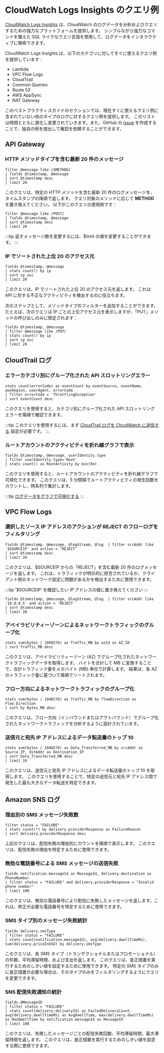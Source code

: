 # CloudWatch Logs Insights のクエリ例

[CloudWatch Logs Insights](https://docs.aws.amazon.com/ja_jp/AmazonCloudWatch/latest/logs/AnalyzingLogData.html) は、CloudWatch のログデータを分析およびクエリするための強力なプラットフォームを提供します。
シンプルながら強力なコマンドを備えた SQL ライクなクエリ言語を使用して、ログデータをインタラクティブに検索できます。

CloudWatch Logs Insights は、以下のカテゴリに対してすぐに使えるクエリ例を提供しています：

- Lambda
- VPC Flow Logs
- CloudTrail
- Common Queries
- Route 53
- AWS AppSync
- NAT Gateway

このベストプラクティスガイドのセクションでは、現在すぐに使えるクエリ例に含まれていない他のタイプのログに対するクエリ例を提供します。
このリストは時間とともに進化し変更されていきます。また、GitHub の [issue](https://github.com/aws-observability/observability-best-practices/issues) を作成することで、独自の例を提出して確認を依頼することができます。



## API Gateway




### HTTP メソッドタイプを含む最新 20 件のメッセージ

```
filter @message like /$METHOD/ 
| fields @timestamp, @message
| sort @timestamp desc
| limit 20
```

このクエリは、特定の HTTP メソッドを含む最新 20 件のログメッセージを、タイムスタンプの降順で返します。
クエリ対象のメソッドに応じて **METHOD** を置き換えてください。
以下がこのクエリの使用例です：

```
filter @message like /POST/ 
| fields @timestamp, @message
| sort @timestamp desc
| limit 20
```

:::tip
    返すメッセージ数を変更するには、$limit の値を変更することができます。
:::



### IP でソートされた上位 20 のアクセス元

```
fields @timestamp, @message
| stats count() by ip
| sort ip asc
| limit 20
```

このクエリは、IP でソートされた上位 20 のアクセス元を返します。
これは API に対する不正なアクティビティを検出するのに役立ちます。

次のステップとして、メソッドタイプのフィルターを追加することができます。
たとえば、次のクエリは IP ごとの上位アクセス元を表示しますが、「PUT」メソッドの呼び出しのみに限定されます：

```
fields @timestamp, @message
| filter @message like /PUT/
| stats count() by ip
| sort ip asc
| limit 20
```



## CloudTrail ログ




### エラーカテゴリ別にグループ化された API スロットリングエラー

```
stats count(errorCode) as eventCount by eventSource, eventName, awsRegion, userAgent, errorCode
| filter errorCode = 'ThrottlingException' 
| sort eventCount desc
```

このクエリを使用すると、カテゴリ別にグループ化された API スロットリングエラーを降順で確認できます。

:::tip
このクエリを使用するには、まず [CloudTrail ログを CloudWatch に送信する](https://docs.aws.amazon.com/ja_jp/awscloudtrail/latest/userguide/send-cloudtrail-events-to-cloudwatch-logs.html) 設定が必要です。
:::



### ルートアカウントのアクティビティを折れ線グラフで表示

```
fields @timestamp, @message, userIdentity.type 
| filter userIdentity.type='Root' 
| stats count() as RootActivity by bin(5m)
```

このクエリを使用すると、ルートアカウントのアクティビティを折れ線グラフで可視化できます。
このクエリは、5 分間隔でルートアクティビティの発生回数をカウントし、時系列で集計します。

:::tip
     [ログデータをグラフで可視化する](https://docs.aws.amazon.com/ja_jp/AmazonCloudWatch/latest/logs/CWL_Insights-Visualizing-Log-Data.html)
:::



## VPC Flow Logs




### 選択したソース IP アドレスのアクションが REJECT のフローログをフィルタリング

```
fields @timestamp, @message, @logStream, @log  | filter srcAddr like '$SOURCEIP' and action = 'REJECT'
| sort @timestamp desc
| limit 20
```

このクエリは、$SOURCEIP からの「REJECT」を含む最新 20 件のログメッセージを返します。
これは、トラフィックが明示的に拒否されているか、クライアント側のネットワーク設定に問題があるかを検出するために使用できます。

:::tip
    '$SOURCEIP' を確認したい IP アドレスの値に置き換えてください
:::

```
fields @timestamp, @message, @logStream, @log  | filter srcAddr like '10.0.0.5' and action = 'REJECT'
| sort @timestamp desc
| limit 20
```



### アベイラビリティーゾーンによるネットワークトラフィックのグループ化

```
stats sum(bytes / 1048576) as Traffic_MB by azId as AZ_ID 
| sort Traffic_MB desc
```

このクエリは、アベイラビリティーゾーン (AZ) でグループ化されたネットワークトラフィックデータを取得します。
バイトを合計して MB に変換することで、合計トラフィック量をメガバイト (MB) 単位で計算します。
結果は、各 AZ のトラフィック量に基づいて降順でソートされます。



### フロー方向によるネットワークトラフィックのグループ化

```
stats sum(bytes / 1048576) as Traffic_MB by flowDirection as Flow_Direction 
| sort by Bytes_MB desc
```

このクエリは、フロー方向（インバウンドまたはアウトバウンド）でグループ化されたネットワークトラフィックを分析するように設計されています。




### 送信元と宛先 IP アドレスによるデータ転送量のトップ 10

```
stats sum(bytes / 1048576) as Data_Transferred_MB by srcAddr as Source_IP, dstAddr as Destination_IP 
| sort Data_Transferred_MB desc 
| limit 10
```

このクエリは、送信元と宛先 IP アドレスによるデータ転送量のトップ 10 を取得します。
このクエリを使用することで、特定の送信元と宛先 IP アドレス間で発生した最も大きなデータ転送を特定できます。



## Amazon SNS ログ




### 理由別の SMS メッセージ失敗数

```
filter status = "FAILURE"
| stats count(*) by delivery.providerResponse as FailureReason
| sort delivery.providerResponse desc
```

上記のクエリは、配信失敗の理由別にカウントを降順で表示します。
このクエリは、配信失敗の理由を特定するために使用できます。




### 無効な電話番号による SMS メッセージの送信失敗

```
fields notification.messageId as MessageId, delivery.destination as PhoneNumber
| filter status = "FAILURE" and delivery.providerResponse = "Invalid phone number"
| limit 100
```

このクエリは、無効な電話番号により配信に失敗したメッセージを返します。これは、修正が必要な電話番号を特定するために使用できます。




### SMS タイプ別のメッセージ失敗統計

```
fields delivery.smsType
| filter status = "FAILURE"
| stats count(notification.messageId), avg(delivery.dwellTimeMs), sum(delivery.priceInUSD) by delivery.smsType
```

このクエリは、各 SMS タイプ（トランザクショナルまたはプロモーショナル）の件数、平均滞留時間、および支出を返します。
このクエリは、是正措置を実行するためのしきい値を設定するために使用できます。
特定の SMS タイプのみに是正措置が必要な場合は、そのタイプのみをフィルタリングするようにクエリを変更できます。




### SNS 配信失敗通知の統計

```
fields @MessageID 
| filter status = "FAILURE"
| stats count(delivery.deliveryId) as FailedDeliveryCount, avg(delivery.dwellTimeMs) as AvgDwellTime, max(delivery.dwellTimeMs) as MaxDwellTime by notification.messageId as MessageID
| limit 100
```

このクエリは、失敗したメッセージごとの配信失敗回数、平均滞留時間、最大滞留時間を返します。
このクエリは、是正措置を実行するためのしきい値を設定する際に使用できます。
